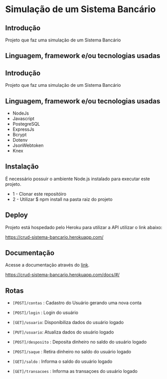 # Simulação de um Sistema Bancário


## Introdução

Projeto que faz uma simulação de um Sistema Bancário

## Linguagem, framework e/ou tecnologias usadas


## Introdução

Projeto que faz uma simulação de um Sistema Bancário

## Linguagem, framework e/ou tecnologias usadas

- NodeJs
- Javascript
- PostegreSQL
- ExpressJs
- Bcrypt
- Dotenv
- JsonWebtoken
- Knex

## Instalação

É necessário possuir o ambiente Node.js instalado para executar este projeto. 

- 1 - Clonar este repositóiro
- 2 - Utilizar $ npm install na pasta raiz do projeto

## Deploy

Projeto está hospedado pelo Heroku para utilizar a API utilizar o link abaixo:

 https://crud-sistema-bancario.herokuapp.com/

## Documentação

Acesse a documentação através do [link](https://crud-sistema-bancario.herokuapp.com/docs/#/).

https://crud-sistema-bancario.herokuapp.com/docs/#/


## Rotas

- ```[POST]/contas``` : Cadastro do Usuário gerando uma nova conta

- ```[POST]/login``` : Login do usuário

- ``[GET]/usuario``: Disponibiliza dados do usuário logado

- ``[PUT]/usuario``: Atualiza dados do usuário logado

- ```[POST]/desposito``` : Deposita dinheiro no saldo do usuário logado

- ```[POST]/saque``` : Retira dinheiro no saldo do usuário logado


- ```[GET]/saldo``` : Informa o saldo do usuário logado

- ```[GET]/transacoes``` : Informa as transaçoes do usuário logado

